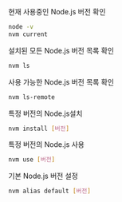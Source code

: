 현재 사용중인 Node.js 버전 확인

```bash
node -v 
nvm current
```

설치된 모든 Node.js 버전 목록 확인

```bash
nvm ls
```

사용 가능한 Node.js 버전 목록 확인

```bash
nvm ls-remote
```

특정 버전의 Node.js설치

```bash
nvm install [버전]
```

특정 버전의 Node.js 사용

```bash
nvm use [버전]
```

기본 Node.js 버전 설정

```bash
nvm alias default [버전]
```
